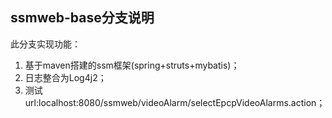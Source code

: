 ## ssmweb-base分支说明

此分支实现功能：

1. 基于maven搭建的ssm框架(spring+struts+mybatis)；
2. 日志整合为Log4j2；
3. 测试url:localhost:8080/ssmweb/videoAlarm/selectEpcpVideoAlarms.action；
